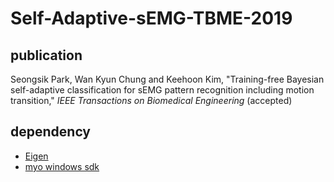 # Self-Adaptive-sEMG-TBME-2019


## publication
Seongsik Park, Wan Kyun Chung and Keehoon Kim, "Training-free Bayesian self-adaptive classification for sEMG pattern recognition including motion transition," *IEEE Transactions on Biomedical Engineering* (accepted)

## dependency

* [Eigen](http://eigen.tuxfamily.org)
* [myo windows sdk](https://support.getmyo.com/hc/en-us/articles/360018409792-Myo-Connect-SDK-and-firmware-downloads)

